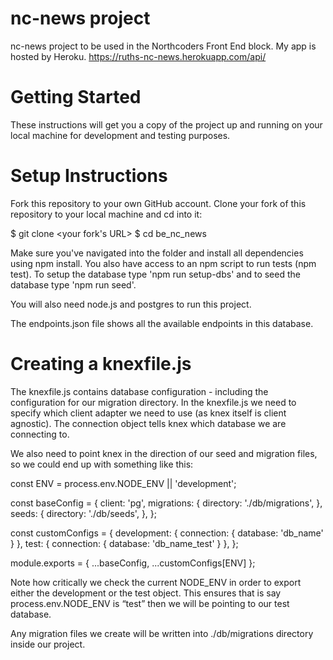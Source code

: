 # nc-news project

nc-news project to be used in the Northcoders Front End block.
My app is hosted by Heroku. https://ruths-nc-news.herokuapp.com/api/

# Getting Started

These instructions will get you a copy of the project up and running on your local machine for development and testing purposes.

# Setup Instructions

Fork this repository to your own GitHub account. Clone your fork of this repository to your local machine and cd into it:

$ git clone <your fork's URL>
$ cd be_nc_news

Make sure you've navigated into the folder and install all dependencies using npm install. You also have access to an npm script to run tests (npm test). To setup the database type 'npm run setup-dbs' and to seed the database type 'npm run seed'.

You will also need node.js and postgres to run this project.

The endpoints.json file shows all the available endpoints in this database.

# Creating a knexfile.js

The knexfile.js contains database configuration - including the configuration for our migration directory. In the knexfile.js we need to specify which client adapter we need to use (as knex itself is client agnostic).
The connection object tells knex which database we are connecting to.

We also need to point knex in the direction of our seed and migration files, so we could end up with something like this:

const ENV = process.env.NODE_ENV || 'development';

const baseConfig = {
client: 'pg',
migrations: {
directory: './db/migrations',
},
seeds: {
directory: './db/seeds',
},
};

const customConfigs = {
development: { connection: { database: 'db_name' } },
test: { connection: { database: 'db_name_test' } },
};

module.exports = { ...baseConfig, ...customConfigs[ENV] };

Note how critically we check the current NODE_ENV in order to export either the development or the test object. This ensures that is say process.env.NODE_ENV is “test” then we will be pointing to our test database.

Any migration files we create will be written into ./db/migrations directory inside our project.
